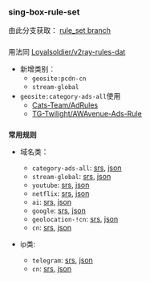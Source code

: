 ### **sing-box-rule-set**

由此分支获取： [rule_set branch](https://github.com/Yuu518/sing-box-rules/tree/rule_set)

### 

用法同 [Loyalsoldier/v2ray-rules-dat](https://github.com/Loyalsoldier/v2ray-rules-dat)  

- 新增类别：
  - `geosite:pcdn-cn`
  - `stream-global`
- `geosite:category-ads-all`使用
  - [Cats-Team/AdRules](https://github.com/Cats-Team/AdRules)
  - [TG-Twilight/AWAvenue-Ads-Rule](https://github.com/TG-Twilight/AWAvenue-Ads-Rule)

###

**常用规则**

- 域名类：
  - `category-ads-all`: [srs](https://raw.githubusercontent.com/Yuu518/sing-box-rules/rule_set/rule_set_site/category-ads-all.srs), [json](https://raw.githubusercontent.com/Yuu518/sing-box-rules/rule_set/rule_set_site/category-ads-all.json)
  - `stream-global`: [srs](https://raw.githubusercontent.com/Yuu518/sing-box-rules/rule_set/rule_set_site/stream-global.srs), [json](https://raw.githubusercontent.com/Yuu518/sing-box-rules/rule_set/rule_set_site/stream-global.json)
  - `youtube`: [srs](https://raw.githubusercontent.com/Yuu518/sing-box-rules/rule_set/rule_set_site/youtube.srs), [json](https://raw.githubusercontent.com/Yuu518/sing-box-rules/rule_set/rule_set_site/youtube.json)
  - `netflix`: [srs](https://raw.githubusercontent.com/Yuu518/sing-box-rules/rule_set/rule_set_site/netflix.srs), [json](https://raw.githubusercontent.com/Yuu518/sing-box-rules/rule_set/rule_set_site/netflix.json)
  - `ai`: [srs](https://raw.githubusercontent.com/Yuu518/sing-box-rules/rule_set/rule_set_site/category-ai-!cn.srs), [json](https://raw.githubusercontent.com/Yuu518/sing-box-rules/rule_set/rule_set_site/category-ai-!cn.json)
  - `google`: [srs](https://raw.githubusercontent.com/Yuu518/sing-box-rules/rule_set/rule_set_site/google.srs), [json](https://raw.githubusercontent.com/Yuu518/sing-box-rules/rule_set/rule_set_site/google.json)
  - `geolocation-!cn`: [srs](https://raw.githubusercontent.com/Yuu518/sing-box-rules/rule_set/rule_set_site/geolocation-!cn.srs), [json](https://raw.githubusercontent.com/Yuu518/sing-box-rules/rule_set/rule_set_site/geolocation-!cn.json)
  - `cn`: [srs](https://raw.githubusercontent.com/Yuu518/sing-box-rules/rule_set/rule_set_site/cn.srs), [json](https://raw.githubusercontent.com/Yuu518/sing-box-rules/rule_set/rule_set_site/cn.json)

- ip类:
  - `telegram`: [srs](https://raw.githubusercontent.com/Yuu518/sing-box-rules/rule_set/rule_set_ip/telegram.srs), [json](https://raw.githubusercontent.com/Yuu518/sing-box-rules/rule_set/rule_set_ip/telegram.json)
  - `cn`: [srs](https://raw.githubusercontent.com/Yuu518/sing-box-rules/rule_set/rule_set_ip/cn.srs), [json](https://raw.githubusercontent.com/Yuu518/sing-box-rules/rule_set/rule_set_ip/cn.json)
